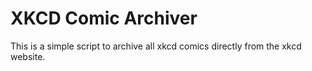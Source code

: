 # XKCD Comic Archiver
This is a simple script to archive all xkcd comics directly from the xkcd website.

